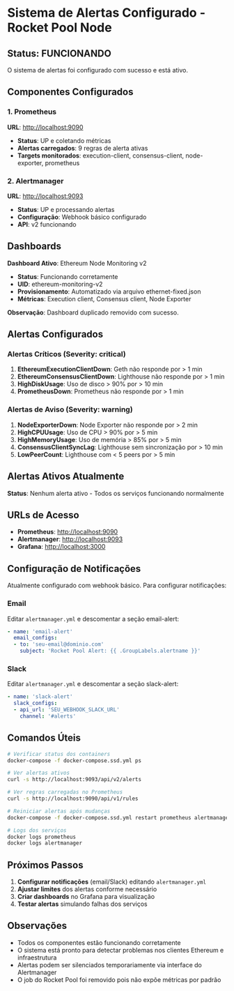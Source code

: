 # Sistema de Alertas Configurado - Rocket Pool Node

## Status: FUNCIONANDO

O sistema de alertas foi configurado com sucesso e está ativo.

## Componentes Configurados

### 1. Prometheus

**URL**: <http://localhost:9090>

- **Status**: UP e coletando métricas
- **Alertas carregados**: 9 regras de alerta ativas
- **Targets monitorados**: execution-client, consensus-client, node-exporter, prometheus

### 2. Alertmanager

**URL**: <http://localhost:9093>

- **Status**: UP e processando alertas
- **Configuração**: Webhook básico configurado
- **API**: v2 funcionando

## Dashboards

**Dashboard Ativo**: Ethereum Node Monitoring v2

- **Status**: Funcionando corretamente
- **UID**: ethereum-monitoring-v2
- **Provisionamento**: Automatizado via arquivo ethernet-fixed.json
- **Métricas**: Execution client, Consensus client, Node Exporter

**Observação**: Dashboard duplicado removido com sucesso.

## Alertas Configurados

### Alertas Críticos (Severity: critical)

1. **EthereumExecutionClientDown**: Geth não responde por > 1 min  
2. **EthereumConsensusClientDown**: Lighthouse não responde por > 1 min
3. **HighDiskUsage**: Uso de disco > 90% por > 10 min
4. **PrometheusDown**: Prometheus não responde por > 1 min

### Alertas de Aviso (Severity: warning)

1. **NodeExporterDown**: Node Exporter não responde por > 2 min
2. **HighCPUUsage**: Uso de CPU > 90% por > 5 min
3. **HighMemoryUsage**: Uso de memória > 85% por > 5 min
4. **ConsensusClientSyncLag**: Lighthouse sem sincronização por > 10 min
5. **LowPeerCount**: Lighthouse com < 5 peers por > 5 min

## Alertas Ativos Atualmente

**Status**: Nenhum alerta ativo - Todos os serviços funcionando normalmente

## URLs de Acesso

- **Prometheus**: <http://localhost:9090>
- **Alertmanager**: <http://localhost:9093>  
- **Grafana**: <http://localhost:3000>

## Configuração de Notificações

Atualmente configurado com webhook básico. Para configurar notificações:

### Email

Editar `alertmanager.yml` e descomentar a seção email-alert:

```yaml
- name: 'email-alert'
  email_configs:
  - to: 'seu-email@dominio.com'
    subject: 'Rocket Pool Alert: {{ .GroupLabels.alertname }}'
```

### Slack

Editar `alertmanager.yml` e descomentar a seção slack-alert:

```yaml
- name: 'slack-alert'
  slack_configs:
  - api_url: 'SEU_WEBHOOK_SLACK_URL'
    channel: '#alerts'
```

## Comandos Úteis

```bash
# Verificar status dos containers
docker-compose -f docker-compose.ssd.yml ps

# Ver alertas ativos
curl -s http://localhost:9093/api/v2/alerts

# Ver regras carregadas no Prometheus
curl -s http://localhost:9090/api/v1/rules

# Reiniciar alertas após mudanças
docker-compose -f docker-compose.ssd.yml restart prometheus alertmanager

# Logs dos serviços
docker logs prometheus
docker logs alertmanager
```

## Próximos Passos

1. **Configurar notificações** (email/Slack) editando `alertmanager.yml`
2. **Ajustar limites** dos alertas conforme necessário
3. **Criar dashboards** no Grafana para visualização
4. **Testar alertas** simulando falhas dos serviços

## Observações

- Todos os componentes estão funcionando corretamente
- O sistema está pronto para detectar problemas nos clientes Ethereum e infraestrutura
- Alertas podem ser silenciados temporariamente via interface do Alertmanager
- O job do Rocket Pool foi removido pois não expõe métricas por padrão
